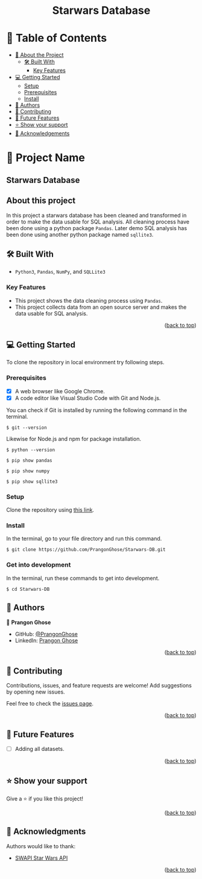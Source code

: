 <a name="readme-top"></a>

<div align="center">
<h1><b>Starwars Database</b></h1>

</div>


<!-- TABLE OF CONTENTS -->

# 📗 Table of Contents

- [📖 About the Project](#about-project)
  - [🛠 Built With](#built-with)
    - [Key Features](#key-features)
- [💻 Getting Started](#getting-started)
  - [Setup](#setup)
  - [Prerequisites](#prerequisites)
  - [Install](#install)
- [👥 Authors](#authors)
- [🤝 Contributing](#contributing)
- [🔭 Future Features](#future-features)
- [⭐️ Show your support](#support)
- [🙏 Acknowledgements](#acknowledgements)

<!-- PROJECT DESCRIPTION -->

# 📖 Project Name

## Starwars Database

## About this project <a name="about-project"></a>

In this project a starwars database has been cleaned and transformed in order to make the data usable for SQL analysis. All cleaning process have been done using a python package `Pandas`. Later demo SQL analysis has been done using another python package named `sqllite3`.

## 🛠 Built With <a name="built-with"></a>

- `Python3`, `Pandas`, `NumPy`, and `SQLLite3`

<!-- Features -->

### Key Features <a name="key-features"></a>

- This project shows the data cleaning process using `Pandas`.
- This project collects data from an open source server and makes the data usable for SQL analysis.

<p align="right">(<a href="#readme-top">back to top</a>)</p>

<!-- GETTING STARTED -->

## 💻 Getting Started
To clone the repository in local environment try following steps.

### Prerequisites

- [x] A web browser like Google Chrome.
- [x] A code editor like Visual Studio Code with Git and Node.js.

You can check if Git is installed by running the following command in the terminal.
```
$ git --version
```

Likewise for Node.js and npm for package installation.
```
$ python --version

$ pip show pandas

$ pip show numpy

$ pip show sqllite3
```
### Setup

Clone the repository using [this link](https://github.com/PrangonGhose/Starwars-DB.git).

### Install

In the terminal, go to your file directory and run this command.

```
$ git clone https://github.com/PrangonGhose/Starwars-DB.git
```
### Get into development

In the terminal, run these commands to get into development.
```
$ cd Starwars-DB

```

<!-- AUTHORS -->

## 👥 Authors <a name="authors"></a>

👤 **Prangon Ghose**

- GitHub: [@PrangonGhose](https://github.com/PrangonGhose)
- LinkedIn: [Prangon Ghose](https://www.linkedin.com/in/prangon-ghose/)

<p align="right">(<a href="#readme-top">back to top</a>)</p>

<!-- CONTRIBUTING -->

## 🤝 Contributing <a name="contributing"></a>

Contributions, issues, and feature requests are welcome! Add suggestions by opening new issues.

Feel free to check the [issues page](https://github.com/PrangonGhose/Starwars-DB/issues).

<p align="right">(<a href="#readme-top">back to top</a>)</p>


<!-- Future Features (optional) -->

## 🔭 Future Features <a name="future features"></a>

- [ ] Adding all datasets.

<p align="right">(<a href="#readme-top">back to top</a>)</p>

<!-- SUPPORT -->

## ⭐️ Show your support <a name="support"></a>

Give a ⭐️ if you like this project!

<p align="right">(<a href="#readme-top">back to top</a>)</p>

<!-- ACKNOWLEDGEMENTS -->

## 🙏 Acknowledgments <a name="acknowledgements"></a>

Authors would like to thank:
- [SWAPI Star Wars API](https://swapi.dev/)

<p align="right">(<a href="#readme-top">back to top</a>)</p>
